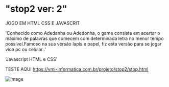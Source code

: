 # "stop2 ver: 2"

JOGO EM HTML CSS E JAVASCRIT 

'Conhecido como Adedanha ou Adedonha, o game consiste em acertar o máximo de palavras que comecem com determinada letra no menor tempo possível.Famoso na sua versão lapis e papel, fiz esta versão para se jogar vioa pc ou celular..'

'Javascript HTML e CSS'

TESTE AQUI
https://vmi-informatica.com.br/projeto/stop2/stop.html

![image](https://user-images.githubusercontent.com/70297459/216671527-2f9dc0b9-2c6c-4742-b460-2b19355ab127.png)
